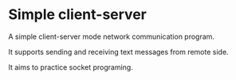 # Simple client-server

A simple client-server mode network communication program.

It supports sending and receiving text messages from remote side.

It aims to practice socket programing.

